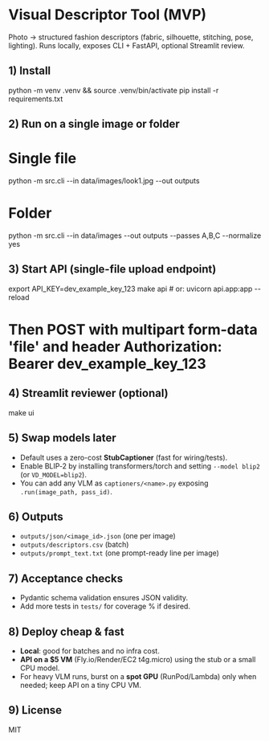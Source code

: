 # Visual Descriptor Tool (MVP)


Photo → structured fashion descriptors (fabric, silhouette, stitching, pose, lighting). Runs locally, exposes CLI + FastAPI, optional Streamlit review.


## 1) Install
python -m venv .venv && source .venv/bin/activate
pip install -r requirements.txt


## 2) Run on a single image or folder
# Single file
python -m src.cli --in data/images/look1.jpg --out outputs
# Folder
python -m src.cli --in data/images --out outputs --passes A,B,C --normalize yes


## 3) Start API (single-file upload endpoint)
export API_KEY=dev_example_key_123
make api # or: uvicorn api.app:app --reload
# Then POST with multipart form-data 'file' and header Authorization: Bearer dev_example_key_123


## 4) Streamlit reviewer (optional)
make ui


## 5) Swap models later
- Default uses a zero-cost **StubCaptioner** (fast for wiring/tests).
- Enable BLIP‑2 by installing transformers/torch and setting `--model blip2` (or `VD_MODEL=blip2`).
- You can add any VLM as `captioners/<name>.py` exposing `.run(image_path, pass_id)`.


## 6) Outputs
- `outputs/json/<image_id>.json` (one per image)
- `outputs/descriptors.csv` (batch)
- `outputs/prompt_text.txt` (one prompt-ready line per image)


## 7) Acceptance checks
- Pydantic schema validation ensures JSON validity.
- Add more tests in `tests/` for coverage % if desired.


## 8) Deploy cheap & fast
- **Local**: good for batches and no infra cost.
- **API on a $5 VM** (Fly.io/Render/EC2 t4g.micro) using the stub or a small CPU model.
- For heavy VLM runs, burst on a **spot GPU** (RunPod/Lambda) only when needed; keep API on a tiny CPU VM.


## 9) License
MIT